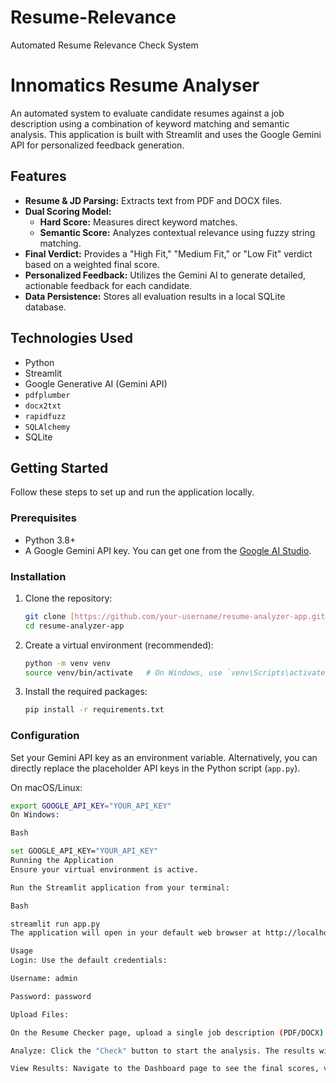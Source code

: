 # Resume-Relevance
Automated Resume Relevance Check System
# Innomatics Resume Analyser

An automated system to evaluate candidate resumes against a job description using a combination of keyword matching and semantic analysis. This application is built with Streamlit and uses the Google Gemini API for personalized feedback generation.

## Features

-   **Resume & JD Parsing:** Extracts text from PDF and DOCX files.
-   **Dual Scoring Model:**
    -   **Hard Score:** Measures direct keyword matches.
    -   **Semantic Score:** Analyzes contextual relevance using fuzzy string matching.
-   **Final Verdict:** Provides a "High Fit," "Medium Fit," or "Low Fit" verdict based on a weighted final score.
-   **Personalized Feedback:** Utilizes the Gemini AI to generate detailed, actionable feedback for each candidate.
-   **Data Persistence:** Stores all evaluation results in a local SQLite database.

## Technologies Used

-   Python
-   Streamlit
-   Google Generative AI (Gemini API)
-   `pdfplumber`
-   `docx2txt`
-   `rapidfuzz`
-   `SQLAlchemy`
-   SQLite

## Getting Started

Follow these steps to set up and run the application locally.

### Prerequisites

-   Python 3.8+
-   A Google Gemini API key. You can get one from the [Google AI Studio](https://aistudio.google.com/app/apikey).
 
### Installation

1.  Clone the repository:
    ```bash
    git clone [https://github.com/your-username/resume-analyzer-app.git](https://github.com/your-username/resume-analyzer-app.git)
    cd resume-analyzer-app
    ```

2.  Create a virtual environment (recommended):
    ```bash
    python -m venv venv
    source venv/bin/activate   # On Windows, use `venv\Scripts\activate`
    ```

3.  Install the required packages:
    ```bash
    pip install -r requirements.txt
    ```

### Configuration

Set your Gemini API key as an environment variable. Alternatively, you can directly replace the placeholder API keys in the Python script (`app.py`).

On macOS/Linux:
```bash
export GOOGLE_API_KEY="YOUR_API_KEY"
On Windows:

Bash

set GOOGLE_API_KEY="YOUR_API_KEY"
Running the Application
Ensure your virtual environment is active.

Run the Streamlit application from your terminal:

Bash

streamlit run app.py
The application will open in your default web browser at http://localhost:8501.

Usage
Login: Use the default credentials:

Username: admin

Password: password

Upload Files:

On the Resume Checker page, upload a single job description (PDF/DOCX) and one or more resumes (PDF/DOCX).

Analyze: Click the "Check" button to start the analysis. The results will be saved to a local database (results.db).

View Results: Navigate to the Dashboard page to see the final scores, verdicts, and detailed feedback for each candidate.

